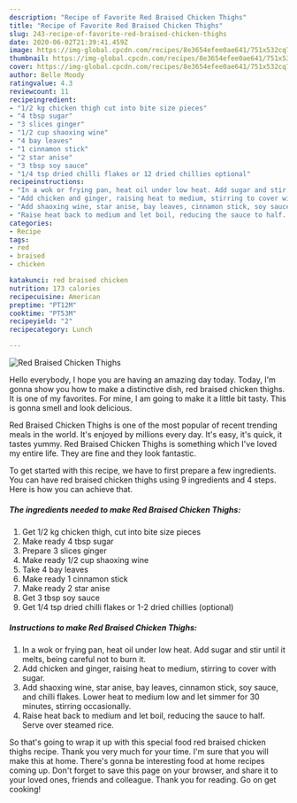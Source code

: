 ```yaml
---
description: "Recipe of Favorite Red Braised Chicken Thighs"
title: "Recipe of Favorite Red Braised Chicken Thighs"
slug: 243-recipe-of-favorite-red-braised-chicken-thighs
date: 2020-06-02T21:39:41.459Z
image: https://img-global.cpcdn.com/recipes/8e3654efee0ae641/751x532cq70/red-braised-chicken-thighs-recipe-main-photo.jpg
thumbnail: https://img-global.cpcdn.com/recipes/8e3654efee0ae641/751x532cq70/red-braised-chicken-thighs-recipe-main-photo.jpg
cover: https://img-global.cpcdn.com/recipes/8e3654efee0ae641/751x532cq70/red-braised-chicken-thighs-recipe-main-photo.jpg
author: Belle Moody
ratingvalue: 4.3
reviewcount: 11
recipeingredient:
- "1/2 kg chicken thigh cut into bite size pieces"
- "4 tbsp sugar"
- "3 slices ginger"
- "1/2 cup shaoxing wine"
- "4 bay leaves"
- "1 cinnamon stick"
- "2 star anise"
- "3 tbsp soy sauce"
- "1/4 tsp dried chilli flakes or 12 dried chillies optional"
recipeinstructions:
- "In a wok or frying pan, heat oil under low heat. Add sugar and stir until it melts, being careful not to burn it."
- "Add chicken and ginger, raising heat to medium, stirring to cover with sugar."
- "Add shaoxing wine, star anise, bay leaves, cinnamon stick, soy sauce, and chilli flakes. Lower heat to medium low and let simmer for 30 minutes, stirring occasionally."
- "Raise heat back to medium and let boil, reducing the sauce to half. Serve over steamed rice."
categories:
- Recipe
tags:
- red
- braised
- chicken

katakunci: red braised chicken 
nutrition: 173 calories
recipecuisine: American
preptime: "PT12M"
cooktime: "PT53M"
recipeyield: "2"
recipecategory: Lunch

---
```



![Red Braised Chicken Thighs](https://img-global.cpcdn.com/recipes/8e3654efee0ae641/751x532cq70/red-braised-chicken-thighs-recipe-main-photo.jpg)

Hello everybody, I hope you are having an amazing day today. Today, I'm gonna show you how to make a distinctive dish, red braised chicken thighs. It is one of my favorites. For mine, I am going to make it a little bit tasty. This is gonna smell and look delicious.



Red Braised Chicken Thighs is one of the most popular of recent trending meals in the world. It's enjoyed by millions every day. It's easy, it's quick, it tastes yummy. Red Braised Chicken Thighs is something which I've loved my entire life. They are fine and they look fantastic.


To get started with this recipe, we have to first prepare a few ingredients. You can have red braised chicken thighs using 9 ingredients and 4 steps. Here is how you can achieve that.

##### The ingredients needed to make Red Braised Chicken Thighs:

1. Get 1/2 kg chicken thigh, cut into bite size pieces
1. Make ready 4 tbsp sugar
1. Prepare 3 slices ginger
1. Make ready 1/2 cup shaoxing wine
1. Take 4 bay leaves
1. Make ready 1 cinnamon stick
1. Make ready 2 star anise
1. Get 3 tbsp soy sauce
1. Get 1/4 tsp dried chilli flakes or 1-2 dried chillies (optional)




##### Instructions to make Red Braised Chicken Thighs:

1. In a wok or frying pan, heat oil under low heat. Add sugar and stir until it melts, being careful not to burn it.
1. Add chicken and ginger, raising heat to medium, stirring to cover with sugar.
1. Add shaoxing wine, star anise, bay leaves, cinnamon stick, soy sauce, and chilli flakes. Lower heat to medium low and let simmer for 30 minutes, stirring occasionally.
1. Raise heat back to medium and let boil, reducing the sauce to half. Serve over steamed rice.




So that's going to wrap it up with this special food red braised chicken thighs recipe. Thank you very much for your time. I'm sure that you will make this at home. There's gonna be interesting food at home recipes coming up. Don't forget to save this page on your browser, and share it to your loved ones, friends and colleague. Thank you for reading. Go on get cooking!
